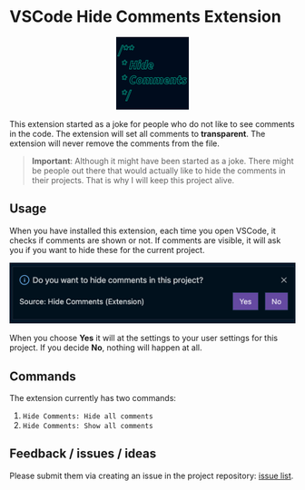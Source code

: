 # VSCode Hide Comments Extension

<p align="center">
  <a href="https://marketplace.visualstudio.com/items?itemName=eliostruyf.vscode-hide-comments">
    <img alt="Hide Comments" src="./assets/hide-comments.png">
  </a>
</p>

This extension started as a joke for people who do not like to see comments in the code. The extension will set all comments to **transparent**. The extension will never remove the comments from the file.

> **Important**: Although it might have been started as a joke. There might be people out there that would actually like to hide the comments in their projects. That is why I will keep this project alive.

## Usage

When you have installed this extension, each time you open VSCode, it checks if comments are shown or not. If comments are visible, it will ask you if you want to hide these for the current project.

![Do you want to hide the comments of this project?](./assets/hide-comments-dialog.png)

When you choose **Yes** it will at the settings to your user settings for this project. If you decide **No**, nothing will happen at all.

## Commands

The extension currently has two commands:

1. `Hide Comments: Hide all comments`
2. `Hide Comments: Show all comments`

## Feedback / issues / ideas

Please submit them via creating an issue in the project repository: [issue list](https://github.com/estruyf/vscode-hide-comments/issues).